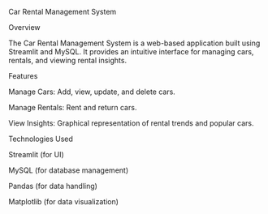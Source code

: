 Car Rental Management System

Overview

The Car Rental Management System is a web-based application built using Streamlit and MySQL. It provides an intuitive interface for managing cars, rentals, and viewing rental insights.

Features

Manage Cars: Add, view, update, and delete cars.

Manage Rentals: Rent and return cars.

View Insights: Graphical representation of rental trends and popular cars.

Technologies Used

Streamlit (for UI)

MySQL (for database management)

Pandas (for data handling)

Matplotlib (for data visualization)

